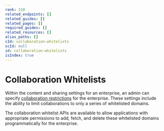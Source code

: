```yaml
---
rank: 210
related_endpoints: []
related_guides: []
related_pages: []
required_guides: []
related_resources: []
alias_paths: []
cId: collaboration-whitelists
scId: null
id: collaboration-whitelists
isIndex: true
---
```

# Collaboration Whitelists

Within the content and sharing settings for an enterprise, an admin can specify
[collaboration restrictions][collab-restrictions] for the enterprise. These
settings include the ability to limit collaborations to only a series of
whitelisted domains.

The collaboration whitelist APIs are available to allow applications with
appropriate permissions to add, fetch, and delete these whitelisted domains
programmatically for the enterprise.

[collab-restrictions]: https://community.box.com/t5/How-to-Guides-for-Admins/Content-and-sharing-settings-for-your-enterprise/ta-p/174#toc-hId--670854033
